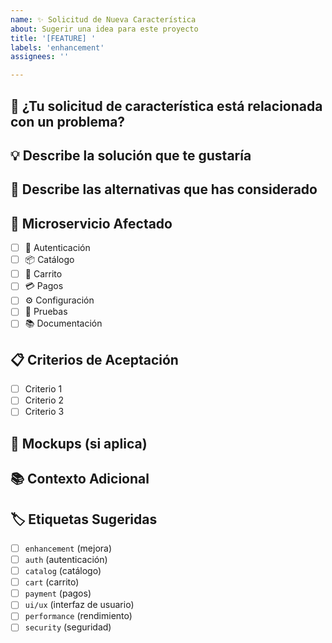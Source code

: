 ```yaml
---
name: ✨ Solicitud de Nueva Característica
about: Sugerir una idea para este proyecto
title: '[FEATURE] '
labels: 'enhancement'
assignees: ''

---
```


## 🎯 ¿Tu solicitud de característica está relacionada con un problema?
<!-- Por favor, describe. Una descripción clara y concisa de cuál es el problema. Ej. Siempre me frustra cuando [...] -->

## 💡 Describe la solución que te gustaría
<!-- Una descripción clara y concisa de lo que quieres que suceda -->

## 🔄 Describe las alternativas que has considerado
<!-- Una descripción clara y concisa de cualquier solución o característica alternativa que hayas considerado -->

## 🎯 Microservicio Afectado
<!-- Marca con 'x' el microservicio que se vería afectado -->

- [ ] 🔐 Autenticación
- [ ] 📦 Catálogo
- [ ] 🛒 Carrito
- [ ] 💳 Pagos
- [ ] ⚙️ Configuración
- [ ] 🧪 Pruebas
- [ ] 📚 Documentación

## 📋 Criterios de Aceptación
<!-- Lista de criterios que deben cumplirse para que la característica se considere completa -->

- [ ] Criterio 1
- [ ] Criterio 2
- [ ] Criterio 3

## 📸 Mockups (si aplica)
<!-- Si tienes mockups o diseños, agrégalos aquí -->

## 📚 Contexto Adicional
<!-- Agrega cualquier otro contexto o capturas de pantalla sobre la solicitud de característica aquí -->

## 🏷️ Etiquetas Sugeridas
<!-- Sugiere etiquetas para categorizar esta solicitud -->

- [ ] `enhancement` (mejora)
- [ ] `auth` (autenticación)
- [ ] `catalog` (catálogo)
- [ ] `cart` (carrito)
- [ ] `payment` (pagos)
- [ ] `ui/ux` (interfaz de usuario)
- [ ] `performance` (rendimiento)
- [ ] `security` (seguridad)
